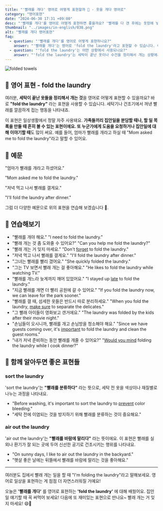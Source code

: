 ```yaml
---
title: "'빨래를 개다' 영어로 어떻게 표현할까 🧺 - 옷을 개다 영어로"
category: "영어표현"
date: "2024-06-30 17:31 +09:00"
desc: "'빨래를 개다'를 영어로 어떻게 표현하면 좋을까요? '빨래를 다 갠 후에는 옷장에 넣어야 해요.', '세탁이 끝난 수건들을 개는 것도 중요한 일이에요.' 등을 영어로 표현하는 법을 배워봅시다. 다양한 예문을 통해서 연습하고 본인의 표현으로 만들어 보세요."
thumbnail: "../images/in-english/030.png"
alt: "빨래를 개다 영어표현"
faq:
  - question: "'빨래를 개다'를 영어로 어떻게 표현하나요?"
    answer: "'빨래를 개다'는 영어로 'fold the laundry'라고 표현할 수 있습니다. 이 표현은 세탁이 완료된 옷이나 수건을 깔끔하게 정리할 때 사용됩니다."
  - question: "'fold the laundry'는 어떤 상황에서 사용되나요?"
    answer: "'fold the laundry'는 세탁이 끝난 옷이나 수건을 정리해서 개는 상황에서 사용됩니다. 예를 들어, 'I need to fold the laundry before going to bed.'는 '잠자기 전에 빨래를 개야 해요.'라는 의미입니다."
---
```


![folded towels](../images/in-english/030-1.avif)

## 🌟 영어 표현 - fold the laundry

여러분, **세탁이 끝난 옷들을 정리해서 개는 것**을 영어로 어떻게 표현할 수 있을까요? 바로 **"fold the laundry"** 라는 표현을 사용할 수 있습니다. 세탁기나 건조기에서 꺼낸 빨래를 깔끔하게 접는 행동을 나타내죠.

이 표현은 일상생활에서 정말 자주 사용돼요. **가족들끼리 집안일을 분담할 때나, 할 일 목록을 만들 때 흔히 볼 수 있는 표현이에요. 또 누군가에게 도움을 요청하거나 집안일에 대해 이야기할 때**도 많이 써요. 예를 들어, 엄마가 빨래를 개라고 하실 때 "Mom asked me to fold the laundry"라고 말할 수 있어요.

## 📖 예문

"엄마가 빨래를 개라고 하셨어요."

"Mom asked me to fold the laundry."

"저녁 먹고 나서 빨래를 갤게요."

"I'll fold the laundry after dinner."

그럼 더 다양한 예문으로 위의 표현을 연습해 보겠습니다 🚀.

## 💬 연습해보기

<ul data-interactive-list>
  <li data-interactive-item>
    <span data-toggler>"빨래를 개야 해요."</span>
    <span data-answer>"I need to fold the laundry."</span>
  </li>
  <li data-interactive-item>
    <span data-toggler>"빨래 개는 것 좀 도와줄 수 있어요?"</span>
    <span data-answer>"Can you help me fold the laundry?"</span>
  </li>
  <li data-interactive-item>
    <span data-toggler>"빨래 개는 거 잊지 마세요."</span>
    <span data-answer>"Don't <a href="/blog/in-english/023.forget/">forget</a> to fold the laundry."</span>
  </li>
  <li data-interactive-item>
    <span data-toggler>"저녁 먹고 나서 빨래를 갤게요."</span>
    <span data-answer>"I'll fold the laundry after dinner."</span>
  </li>
  <li data-interactive-item>
    <span data-toggler>"그녀는 빨래를 빨리 갰어요."</span>
    <span data-answer>"She quickly folded the laundry."</span>
  </li>
  <li data-interactive-item>
    <span data-toggler>"그는 TV 보면서 빨래 개는 걸 좋아해요."</span>
    <span data-answer>"He likes to fold the laundry while watching TV."</span>
  </li>
  <li data-interactive-item>
    <span data-toggler>"빨래를 개느라 늦게까지 깨어 있었어요."</span>
    <span data-answer>"I stayed up <a href="/blog/in-english/391.late/">late</a> to fold the laundry."</span>
  </li>
  <li data-interactive-item>
    <span data-toggler>"지금 빨래를 개면 더 빨리 공원에 갈 수 있어요."</span>
    <span data-answer>"If you fold the laundry now, we can leave for the park sooner."</span>
  </li>
  <li data-interactive-item>
    <span data-toggler>"빨래를 갤 때, 섬세한 옷들은 반드시 따로 분리하세요."</span>
    <span data-answer>"When you fold the laundry, <a href="/blog/in-english/232.make-sure/">make sure</a> to separate the delicates."</span>
  </li>
  <li data-interactive-item>
    <span data-toggler>"그 빨래 아이들이 영화보고 갠거에요."</span>
    <span data-answer>"The laundry was folded by the kids after their movie night."</span>
  </li>
  <li data-interactive-item>
    <span data-toggler>"손님들이 오시니까, 빨래를 개고 손님방을 청소해야 해요."</span>
    <span data-answer>"Since we have guests coming over, it's <a href="/blog/in-english/318.important/">important</a> to fold the laundry and clean the guest rooms."</span>
  </li>
  <li data-interactive-item>
    <span data-toggler>"내가 저녁 준비하는 동안 빨래를 개줄 수 있어요?"</span>
    <span data-answer>"<a href="/blog/in-english/028.would-you-mind/">Would you mind</a> folding the laundry while I cook dinner?"</span>
  </li>
</ul>

## 🤝 함께 알아두면 좋은 표현들

### sort the laundry

'sort the laundry'는 **"빨래를 분류하다"** 라는 뜻으로, 세탁 전 옷을 색상이나 재질별로 나누는 과정을 나타내요.

- "Before washing, it's important to sort the laundry to [prevent](/blog/in-english/290.prevent/) color bleeding."
- "세탁 전에 이염되는 것을 방지하기 위해 빨래를 분류하는 것이 중요해요."

### air out the laundry

'air out the laundry'는 **"빨래를 바람에 말리다"** 라는 뜻이에요. 이 표현은 빨래를 실외나 환기가 잘 되는 곳에 두어 신선한 공기로 건조시키는 행위를 나타내요.

- "On sunny days, I like to air out the laundry in the backyard."
- "햇살 좋은 날에는 뒤뜰에서 빨래를 바람에 말리는 것을 좋아해요."

---

여러분도 집에서 빨래 개는 일을 할 때 "I'm folding the laundry"라고 말해보세요. 영어로 일상을 표현하는 게 점점 더 자연스러워질 거예요!

오늘은 **'빨래를 개다'** 를 영어로 표현하는 **'fold the laundry'** 에 대해 배웠어요. 집안일 얘기할 때 꼭 써먹어 보세요! 다음에 또 재미있는 표현으로 만나요~ 빨래 개는 거 잊지 마세요! 😄👕
